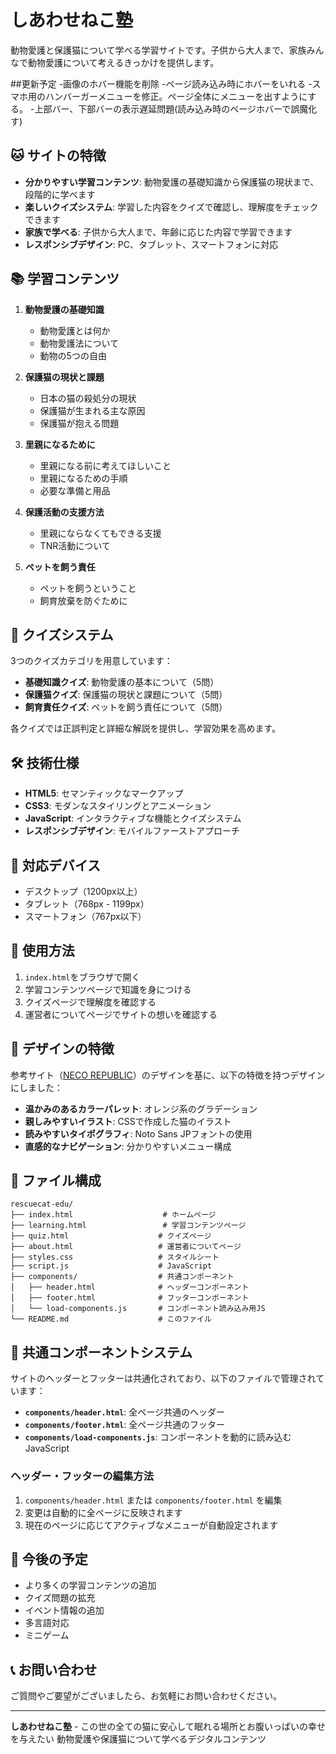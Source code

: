 # しあわせねこ塾

動物愛護と保護猫について学べる学習サイトです。子供から大人まで、家族みんなで動物愛護について考えるきっかけを提供します。

##更新予定
-画像のホバー機能を削除
-ページ読み込み時にホバーをいれる
-スマホ用のハンバーガーメニューを修正。ページ全体にメニューを出すようにする。
-上部バー、下部バーの表示遅延問題(読み込み時のページホバーで誤魔化す)

## 🐱 サイトの特徴

- **分かりやすい学習コンテンツ**: 動物愛護の基礎知識から保護猫の現状まで、段階的に学べます
- **楽しいクイズシステム**: 学習した内容をクイズで確認し、理解度をチェックできます
- **家族で学べる**: 子供から大人まで、年齢に応じた内容で学習できます
- **レスポンシブデザイン**: PC、タブレット、スマートフォンに対応

## 📚 学習コンテンツ

1. **動物愛護の基礎知識**
   - 動物愛護とは何か
   - 動物愛護法について
   - 動物の5つの自由

2. **保護猫の現状と課題**
   - 日本の猫の殺処分の現状
   - 保護猫が生まれる主な原因
   - 保護猫が抱える問題

3. **里親になるために**
   - 里親になる前に考えてほしいこと
   - 里親になるための手順
   - 必要な準備と用品

4. **保護活動の支援方法**
   - 里親にならなくてもできる支援
   - TNR活動について

5. **ペットを飼う責任**
   - ペットを飼うということ
   - 飼育放棄を防ぐために

## 🎯 クイズシステム

3つのクイズカテゴリを用意しています：

- **基礎知識クイズ**: 動物愛護の基本について（5問）
- **保護猫クイズ**: 保護猫の現状と課題について（5問）
- **飼育責任クイズ**: ペットを飼う責任について（5問）

各クイズでは正誤判定と詳細な解説を提供し、学習効果を高めます。

## 🛠️ 技術仕様

- **HTML5**: セマンティックなマークアップ
- **CSS3**: モダンなスタイリングとアニメーション
- **JavaScript**: インタラクティブな機能とクイズシステム
- **レスポンシブデザイン**: モバイルファーストアプローチ

## 📱 対応デバイス

- デスクトップ（1200px以上）
- タブレット（768px - 1199px）
- スマートフォン（767px以下）

## 🚀 使用方法

1. `index.html`をブラウザで開く
2. 学習コンテンツページで知識を身につける
3. クイズページで理解度を確認する
4. 運営者についてページでサイトの想いを確認する

## 🎨 デザインの特徴

参考サイト（[NECO REPUBLIC](https://www.neco-republic.jp/)）のデザインを基に、以下の特徴を持つデザインにしました：

- **温かみのあるカラーパレット**: オレンジ系のグラデーション
- **親しみやすいイラスト**: CSSで作成した猫のイラスト
- **読みやすいタイポグラフィ**: Noto Sans JPフォントの使用
- **直感的なナビゲーション**: 分かりやすいメニュー構成

## 📄 ファイル構成

```
rescuecat-edu/
├── index.html                    # ホームページ
├── learning.html                 # 学習コンテンツページ
├── quiz.html                    # クイズページ
├── about.html                   # 運営者についてページ
├── styles.css                   # スタイルシート
├── script.js                    # JavaScript
├── components/                  # 共通コンポーネント
│   ├── header.html              # ヘッダーコンポーネント
│   ├── footer.html              # フッターコンポーネント
│   └── load-components.js       # コンポーネント読み込み用JS
└── README.md                    # このファイル
```

## 🔧 共通コンポーネントシステム

サイトのヘッダーとフッターは共通化されており、以下のファイルで管理されています：

- **`components/header.html`**: 全ページ共通のヘッダー
- **`components/footer.html`**: 全ページ共通のフッター
- **`components/load-components.js`**: コンポーネントを動的に読み込むJavaScript

### ヘッダー・フッターの編集方法

1. `components/header.html` または `components/footer.html` を編集
2. 変更は自動的に全ページに反映されます
3. 現在のページに応じてアクティブなメニューが自動設定されます

## 🌟 今後の予定

- より多くの学習コンテンツの追加
- クイズ問題の拡充
- イベント情報の追加
- 多言語対応
- ミニゲーム

## 📞 お問い合わせ

ご質問やご要望がございましたら、お気軽にお問い合わせください。

---

**しあわせねこ塾** - この世の全ての猫に安心して眠れる場所とお腹いっぱいの幸せを与えたい
動物愛護や保護猫について学べるデジタルコンテンツ
